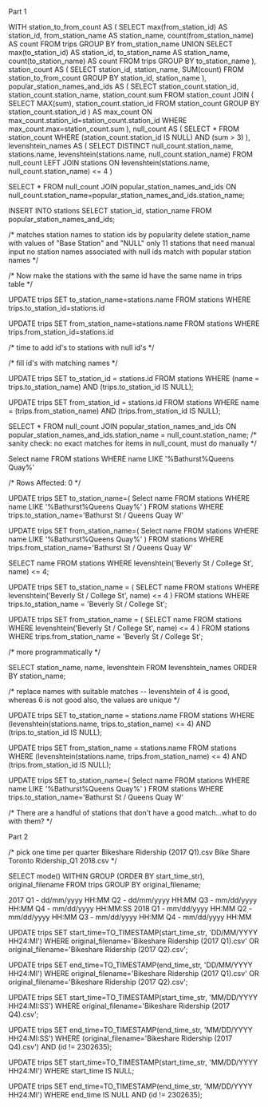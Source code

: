 Part 1


WITH station_to_from_count AS (
  SELECT
    max(from_station_id) AS station_id,
    from_station_name AS station_name,
    count(from_station_name) AS count
  FROM trips
  GROUP BY from_station_name
  UNION
  SELECT
    max(to_station_id) AS station_id,
    to_station_name AS station_name,
    count(to_station_name) AS count
  FROM trips
  GROUP BY to_station_name
), station_count AS (
  SELECT
    station_id,
    station_name,
    SUM(count)
  FROM station_to_from_count
  GROUP BY station_id, station_name
), popular_station_names_and_ids AS (
  SELECT
    station_count.station_id,
    station_count.station_name,
    station_count.sum
  FROM station_count
  JOIN
  (
    SELECT
      MAX(sum),
      station_count.station_id
    FROM station_count
    GROUP BY station_count.station_id
  ) AS max_count
  ON max_count.station_id=station_count.station_id
  WHERE max_count.max=station_count.sum
), null_count AS (
  SELECT *
  FROM station_count
  WHERE (station_count.station_id IS NULL) AND (sum > 3)
), levenshtein_names AS (
  SELECT DISTINCT null_count.station_name, stations.name, levenshtein(stations.name, null_count.station_name)
  FROM null_count
  LEFT JOIN stations
  ON levenshtein(stations.name, null_count.station_name) <= 4
)

SELECT *
FROM null_count
JOIN popular_station_names_and_ids
ON null_count.station_name=popular_station_names_and_ids.station_name;

INSERT INTO stations
SELECT station_id, station_name
FROM popular_station_names_and_ids;

/*
  matches station names to station ids by popularity
  delete station_name with values of "Base Station" and "NULL"
  only 11 stations that need manual input
  no station names associated with null ids match with popular station names
*/

/*
  Now make the stations with the same id have the same name in trips table
*/

UPDATE trips
SET to_station_name=stations.name
FROM stations
WHERE trips.to_station_id=stations.id

UPDATE trips
SET from_station_name=stations.name
FROM stations
WHERE trips.from_station_id=stations.id

/*
  time to add id's to stations with null id's
*/

/*
  fill id's with matching names
*/

UPDATE trips
SET to_station_id = stations.id
FROM stations
WHERE (name = trips.to_station_name) AND (trips.to_station_id IS NULL);

UPDATE trips
SET from_station_id = stations.id
FROM stations
WHERE name = (trips.from_station_name) AND (trips.from_station_id IS NULL);

SELECT *
FROM null_count
JOIN popular_station_names_and_ids
ON popular_station_names_and_ids.station_name = null_count.station_name;
/*
  sanity check: no exact matches for items in null_count, must do manually
*/

Select name
FROM stations
WHERE name LIKE '%Bathurst%Queens Quay%'

/*
  Rows Affected: 0
*/

UPDATE trips
SET to_station_name=(
  Select name
  FROM stations
  WHERE name LIKE '%Bathurst%Queens Quay%'
)
FROM stations
WHERE trips.to_station_name='Bathurst St / Queens Quay W'

UPDATE trips
SET from_station_name=(
  Select name
  FROM stations
  WHERE name LIKE '%Bathurst%Queens Quay%'
)
FROM stations
WHERE trips.from_station_name='Bathurst St / Queens Quay W'

SELECT name
FROM stations
WHERE levenshtein('Beverly St / College St', name) <= 4;

UPDATE trips
SET to_station_name = (
  SELECT name
  FROM stations
  WHERE levenshtein('Beverly St / College St', name) <= 4
)
FROM stations
WHERE trips.to_station_name = 'Beverly St / College St';

UPDATE trips
SET from_station_name = (
  SELECT name
  FROM stations
  WHERE levenshtein('Beverly St / College St', name) <= 4
)
FROM stations
WHERE trips.from_station_name = 'Beverly St / College St';

/*
  more programmatically
*/

SELECT
  station_name,
  name,
  levenshtein
FROM
  levenshtein_names
ORDER BY
 station_name;

/*
  replace names with suitable matches -- levenshtein of 4 is good, whereas 6 is not good
  also, the values are unique
*/

UPDATE trips
SET to_station_name = stations.name
FROM stations
WHERE (levenshtein(stations.name, trips.to_station_name) <= 4) AND (trips.to_station_id IS NULL);

UPDATE trips
SET from_station_name = stations.name
FROM stations
WHERE (levenshtein(stations.name, trips.from_station_name) <= 4) AND (trips.from_station_id IS NULL);

UPDATE trips
SET to_station_name=(
  Select name
  FROM stations
  WHERE name LIKE '%Bathurst%Queens Quay%'
)
FROM stations
WHERE trips.to_station_name='Bathurst St / Queens Quay W'

/*
  There are a handful of stations that don't have a good match...what to do with them?
*/

Part 2


/*
  pick one time per quarter
  Bikeshare Ridership (2017 Q1).csv
  Bike Share Toronto Ridership_Q1 2018.csv
*/

SELECT
 mode() WITHIN GROUP (ORDER BY start_time_str),
 original_filename
FROM trips
GROUP BY original_filename;

2017
Q1 - dd/mm/yyyy HH:MM
Q2 - dd/mm/yyyy HH:MM
Q3 - mm/dd/yyyy HH:MM
Q4 - mm/dd/yyyy HH:MM:SS
2018
Q1 - mm/dd/yyyy HH:MM
Q2 - mm/dd/yyyy HH:MM
Q3 - mm/dd/yyyy HH:MM
Q4 - mm/dd/yyyy HH:MM

UPDATE trips
SET start_time=TO_TIMESTAMP(start_time_str, 'DD/MM/YYYY HH24:MI')
WHERE original_filename='Bikeshare Ridership (2017 Q1).csv' OR original_filename='Bikeshare Ridership (2017 Q2).csv';

UPDATE trips
SET end_time=TO_TIMESTAMP(end_time_str, 'DD/MM/YYYY HH24:MI')
WHERE original_filename='Bikeshare Ridership (2017 Q1).csv' OR original_filename='Bikeshare Ridership (2017 Q2).csv';

UPDATE trips
SET start_time=TO_TIMESTAMP(start_time_str, 'MM/DD/YYYY HH24:MI:SS')
WHERE original_filename='Bikeshare Ridership (2017 Q4).csv';

UPDATE trips
SET end_time=TO_TIMESTAMP(end_time_str, 'MM/DD/YYYY HH24:MI:SS')
WHERE (original_filename='Bikeshare Ridership (2017 Q4).csv') AND (id != 2302635);

UPDATE trips
SET start_time=TO_TIMESTAMP(start_time_str, 'MM/DD/YYYY HH24:MI')
WHERE start_time IS NULL;

UPDATE trips
SET end_time=TO_TIMESTAMP(end_time_str, 'MM/DD/YYYY HH24:MI')
WHERE end_time IS NULL AND (id != 2302635);
